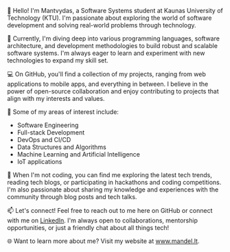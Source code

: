 👋 Hello! I'm Mantvydas, a Software Systems student at Kaunas University of Technology (KTU). I'm passionate about exploring the world of software development and solving real-world problems through technology.

🌱 Currently, I'm diving deep into various programming languages, software architecture, and development methodologies to build robust and scalable software systems. I'm always eager to learn and experiment with new technologies to expand my skill set.

💻 On GitHub, you'll find a collection of my projects, ranging from web applications to mobile apps, and everything in between. I believe in the power of open-source collaboration and enjoy contributing to projects that align with my interests and values.

🔧 Some of my areas of interest include:
- Software Engineering
- Full-stack Development
- DevOps and CI/CD
- Data Structures and Algorithms
- Machine Learning and Artificial Intelligence
- IoT applications

🚀 When I'm not coding, you can find me exploring the latest tech trends, reading tech blogs, or participating in hackathons and coding competitions. I'm also passionate about sharing my knowledge and experiences with the community through blog posts and tech talks.

📫 Let's connect! Feel free to reach out to me here on GitHub or connect with me on [LinkedIn](https://www.linkedin.com/in/mantvydasdeltuva/). I'm always open to collaborations, mentorship opportunities, or just a friendly chat about all things tech!

🌐 Want to learn more about me? Visit my website at www.mandel.lt.
